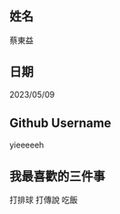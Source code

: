 姓名
----
蔡東益

日期
----
2023/05/09

Github Username
---------------
yieeeeeh


我最喜歡的三件事
---------------
打排球 打傳說 吃飯